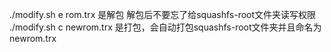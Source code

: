 ./modify.sh e rom.trx 是解包
解包后不要忘了给squashfs-root文件夹读写权限
./modify.sh c newrom.trx 是打包，会自动打包squashfs-root文件夹并且命名为newrom.trx